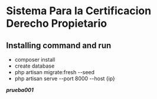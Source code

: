 # Sistema Para la Certificacion Derecho Propietario
## Installing command and run
* composer install
* create database
* php artisan migrate:fresh --seed
* php artisan serve --port 8000 --host {ip}

***prueba001***
